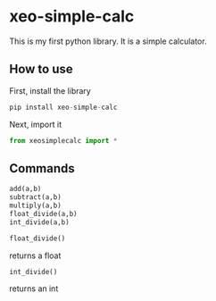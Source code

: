 # xeo-simple-calc
This is my first python library. It is a simple calculator.

## How to use
First, install the library
```python
pip install xeo-simple-calc
```
Next, import it
```python
from xeosimplecalc import *
```
## Commands
```python
add(a,b)
subtract(a,b)
multiply(a,b)
float_divide(a,b)
int_divide(a,b)
```
```python
float_divide()
``` 
returns a float
```python
int_divide()
``` 
returns an int